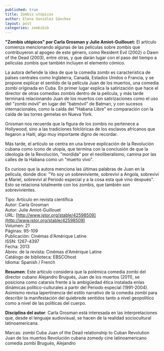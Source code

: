 ```yaml
---
published: true
title: Zombis utópicos
author: Elena González Sánchez
layout: post
categories: zombibib
---
```


**"Zombis utópicos" por Carla Grosman y Julie Amiot-Guillouet:** El artículo comienza mencionando algunas de las películas sobre zombis que contribuyeron al apogeo de este género, como Resident Evil (2002) o Dawn of the Dead (2003), entre otras, y que darán lugar con el paso del tiempo a películas zombis que también incluyen el elemento cómico.

La autora defiende la idea de que la comedia zombi es característica de países centrales como Inglaterra, Canadá, Estados Unidos o Francia, y se propone explicar el sentido de la película Juan de los muertos, una comedia zombi originada en Cuba. En primer lugar explica la satirización que hace el director de otras comedias zombis dentro de la película, y más tarde terminará relacionando Juan de los muertos con satirizaciones como el uso del "zombi móvil" en lugar del "batmóvil" de Batman, y con sucesos internacionales, como la caída del "Habana Libre" en comparación con la caída de las torres gemelas en Nueva York.

Grosman nos recuerda que la figura de los zombis no pertenece a Hollywood, sino a las tradiciones folclóricas de los esclavos africanos que llegaron a Haití, algo muy importante digno de recordar.

Más tarde, el artículo se centra en una breve explicación de la Revolución cubana como icono de utopía, que termina con la conclusión de que la ideología de la Revolución, "mordida" por el neoliberalismo, camina por las calles de la Habana como un "muerto vivo".

Es curioso que la autora menciona las últimas palabras de Juan en la película, donde dice: "Yo soy un sobreviviente, sobreviví a Angola, sobreviví a Mariel, sobreviví al Periodo especial y a la cosa esta que vino después". Esto se relaciona totalmente con los zombis, que también son sobrevivientes.

Tipo: Artículo en revista científica  
Autor: Carla Grosman  
Autor: Julie Amiot-Guillouet  
URL: [http://www.jstor.org/stable/42598509](http://www.jstor.org/stable/42598509)  
Volumen: 21  
Páginas: 95-109  
Publicación: Cinémas d'Amérique Latine  
ISSN: 1267-4397  
Fecha: 2013  
Abrev. de la revista: Cinémas d'Amérique Latine  
Catálogo de biblioteca: EBSCOhost  
Idioma: Spanish / French  

**Resumen**: Este artículo considera que la polémica comedia zombi del director cubano Alejandro Brugués, Juan de los muertos (2011), se posiciona como catarsis frente a la ambigüedad ética instalada enlas dinámicas político-culturales a partir del Periodo especial (1991-2004). Asimismo revisa lapertinencia del estilo narrativo de la comedia zombi para describir la manifestación del quiebrede sentidos tanto a nivel geopolítico como a nivel de las políticas del cuerpo.

**Disciplina del autor**: Carla Grosman está interesada en las interpretaciones que, desde el lenguaje audiovisual, se hacen de la realidad sociocultural latinoamericana.

Marcas: zombi Cuba Juan of the Dead relationship to Cuban Revolution Juan de los muertos Revolución cubana zomedy cine latinoamericano comedia zombi Brugués, Alejandro
